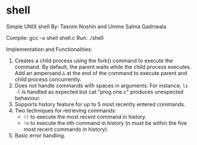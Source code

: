 # shell
Simple UNIX shell
By: Tasnim Noshin and Umme Salma Gadriwala

Compile: gcc -o shell shell.c
Run: ./shell

Implementation and Functionalities:
1. Creates a child process using the fork() command to execute the command.
   By default, the parent waits while the child process executes.
   Add an ampersand `&` at the end of the command to execute parent and child process concurrently.
2. Does not handle commands with spaces in arguments.
   For instance, `ls -l` is handled as expected but cat "prog one.c" produces unexpected behaviour.
3. Supports history feature for up to 5 most recently entered commands.
4. Two techniques for retrieving commands:
    - `!!` to execute the most recent command in history.
    - `!n` to execute the nth command in history (n must be within the five most recent commands in history).
5. Basic error handling.
